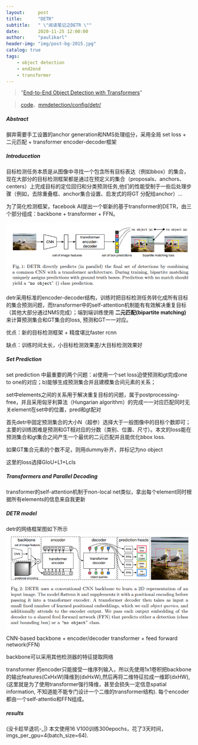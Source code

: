 ```yaml
---
layout:     post
title:      "DETR"
subtitle:   " \"阅读笔记之DETR \""
date:       2020-11-25 12:00:00
author:     "paulikarl"
header-img: "img/post-bg-2015.jpg"
catalog: true
tags:
    - object detection
    - end2end
    - transformer
---
```


> "[End-to-End Object Detection with Transformers](https://arxiv.org/abs/2005.12872)"

> [code](https://github.com/facebookresearch/detr)、[mmdetection/config/detr/](https://github.com/open-mmlab/mmdetection/tree/master/configs/detr)

##### Abstract

摒弃需要手工设置的anchor generation和NMS处理组分，采用全局 set loss + 二元匹配 + transformer encoder-decoder框架

##### Introducetion

目标检测任务本质是从图像中寻找一个包含所有目标表达（例如bbox）的集合，现在大部分的目标检测框架都是通过在预定义的集合（proposals、anchors、centers）上完成目标的定位回归和分类预测任务,他们的性能受制于一些后处理步骤（例如，去除重叠框、anchor集合设置、启发式的将GT
分配给anchor）...

为了简化检测框架，facebook AI提出一个崭新的基于transformer的DETR，由三个部分组成：backbone + transformer + FFN。

![avatar](../img/in-post/post-detr-framework.png)

detr采用标准的encoder-decoder结构，训练时把目标检测任务转化成所有目标的集合预测问题，而transformer中的self-attention机制能有有效解决重复目标（其他大部分通过NMS完成）；端到端训练使用 **二元匹配(bipartite matching)** 来计算预测集合和GT集合的loss, 预测和GT一一对应。

优点：新的目标检测框架 + 精度堪比faster rcnn

缺点：训练时间太长，小目标检测效果差/大目标检测效果好

##### Set Prediction

set prediction 中最重要的两个问题：a)使用一个set loss迫使预测和gt完成one to one的对应；b)能够生成预测集合并且建模集合间元素的关系；

set中elements之间的关系用于解决重复目标的问题，属于postprocessing-free，并且采用匈牙利算法（Hungarian algorithm）的完成一一对应匹配同时无关element在set中的位置，pred和gt配对

首先detr中固定预测集合的大小N（超参）选择大于一般图像中的目标个数即可；主要的训练困难是预测和GT相对应的分数（类别、位置、尺寸）。本文的loss能在预测集合和gt集合之间产生一个最优的二元匹配并且能优化bbox loss.

如果GT集合元素的个数不足，则用dummy补齐，并标记为no object

这里的loss选择GIoU+L1+Lcls

#####  Transformers and Parallel Decoding

transformer的self-attention机制于non-local net类似，拿出每个element同时根据所有elements的信息来自我更新

##### DETR model

detr的网络框架图如下所示
![avatar](../img/in-post/post-detr-overall.png)

CNN-based backbone + encoder/decoder transformer + feed forward network(FFN)

backbone可以采用其他检测器的特征提取网络

transformer 的encoder只能接受一维序列输入，所以先使用1x1卷积把backbone的输出features(CxHxW)降维到(dxHxW),然后再将二维特征拉成一维即(dxHW),(这里就是为了使用transformer强行降维，甚至会损失一定信息spatial information, 不知道能不能专门设计一个二维的transformer结构). 每个encoder都由一个self-attentio和FFN组成。

##### results

(没卡趁早退坑-_|) 本文使用16 V100训练300epochs，花了3天时间，imgs_per_gpu=4(batch_size=64).
